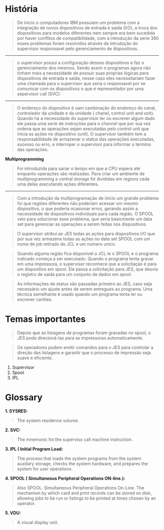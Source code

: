 # História 
> De inicio o computadores IBM possuiam um problema com a integração de novos dispositivos de entrada e saida (I/O), a troca dos dispositivos para modelos diferentes nem sempre era bem sucedida por haver conflitos de compatibilidade, com a introdução da serie 360 esses problemas foram resolvidos através da intrudução do supervisor responsavel pelo gerenciamento de dispositivos.

*** 
> o supervisor possui a configuração desses dispositivos e faz o gerenciamento dos mesmos. Sendo assim o programas agora não tinham mais a necessidade de possuir suas proprias lógicas para dispositivos de entrada e saida, nesse caso eles necessitariam fazer uma chamada para o supervisor que seria o responsavel por se comunicar com os dispositivos o que é  representador por uma sepervisor call (SVC).

***
> O endereço do dispositivo é uam cambinação do endereço do canal, controlador da unidade e da unidade ( chanel, control unit and unit). Quando há a necessidade do supervisor ler ou escrever algum dado ele passa uma serie de instruções para o channel que por sua vez ordena que as operações sejam executadas pelo control unit que inicia as ações no dispositivo (unit).
O supervisor também tem a responsabilidade de armazenar o status das operações executadas, sucesso ou erro, e interroper o supervisor para informar o termino das operações.

**Multiprogramming**
> Foi introduzida para sanar o tempo em que a CPU espera até enquanto operações são realizadas.
Para criar um ambiente de multiprogramming a central storage foi divididas em regions cada uma delas executando ações diferentes.
***
> Com a introdução da multiprogramação de inicio um grande problema foi que regiões diferentes não poderiam acessar um mesmo dispositivo, o que poderia ocasionar erros, gerando assim a necessidade de dispositivos individuais para cada região. O SPOOL veio para solucionar esse problema, que seria basicmente um data set para gerenciar as operações a serem feitas nos dispositivos.

> O supervisor atribui ao JES todas as ações para dispositivos I/O que por sua vez armazena todas as ações no data set SPOOL com um nome de job retirado do JCL e um numero unico.

> Quando alguma região fica disponivel a JCL le o SPOOL e o programa indicado começa a ser executado. Quando o programa tenta gravar em uma impressora, o supervisor reconhece que a solicitação é para um dispositivo em spool. Ele passa a solicitação para JES, que desvia o registro de saída para um conjunto de dados em spool.

> As informações de status são passadas primeiro ao JES, caso seja necessário um ajuste antes de serem entregues ao programa. Uma técnica semelhante é usado quando um programa tenta ler ou escrever cartões.
# Temas importantes

> Depois que as listagens de programas foram gravadas no spool, o JES pode direcioná-las para as impressoras automaticamente.

> Os operadores podem emitir comandos para o JES para controlar a direção das listagens e garantir que o processo de impressão seja suave e eficiente.

1. Supervisor
2. Spool
3. IPL


# Glossary

**1. SYSRES:**
> The system residence volume.

**2. SVC:**
> The mnemonic fot the superviso call machine instruction.

**3. IPL ( Initial Program Load:**
> The process that loads the system programs from the system auxiliary storage, checks the system hardware, and prepares the system for user operations.

**4. SPOOL ( Simultaneous Peripheral Operations ON-line.):**
> Also SPOOL. Simultaneous Peripheral Operations On-Line. The mechanism by which card and print records can be stored on disk, allowing jobs to be run or listings to be printed at times chosen by an operator.

**5. VDU:**
> A visual display unit.
